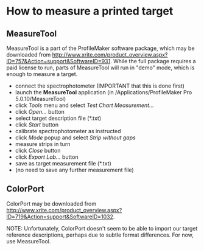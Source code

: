 # How to measure a printed target


## MeasureTool

MeasureTool is a part of the ProfileMaker software package, which may be downloaded from <http://www.xrite.com/product_overview.aspx?ID=757&Action=support&SoftwareID=931>.  While the full package requires a paid license to run, parts of MeasureTool will run in "demo" mode, which is enough to measure a target.

  - connect the spectrophotometer (IMPORTANT that this is done first)
  - launch the **MeasureTool** application (in /Applications/ProfileMaker Pro 5.0.10/MeasureTool)
  - click *Tools* menu and select *Test Chart Measurement...*
  - click *Open...* button
  - select target description file (*.txt)
  - click *Start* button
  - calibrate spectrophotometer as instructed
  - click *Mode* popup and select *Strip without gaps*
  - measure strips in turn
  - click *Close* button
  - click *Export Lab...* button
  - save as target measurement file (*.txt)
  - (no need to save any further measurement file)
  
## ColorPort

ColorPort may be downloaded from <http://www.xrite.com/product_overview.aspx?ID=719&Action=support&SoftwareID=1032>.

NOTE: Unfortunately, ColorPort doesn't seem to be able to import our target reference descriptions, perhaps due to subtle format differences.  For now, use MeasureTool.